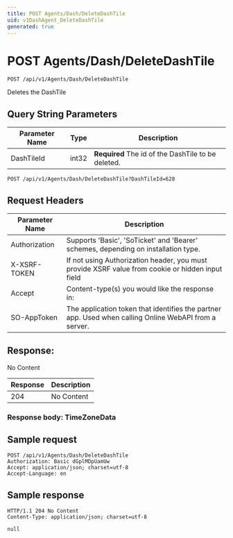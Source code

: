 ```yaml
---
title: POST Agents/Dash/DeleteDashTile
uid: v1DashAgent_DeleteDashTile
generated: true
---
```


# POST Agents/Dash/DeleteDashTile

```http
POST /api/v1/Agents/Dash/DeleteDashTile
```

Deletes the DashTile







## Query String Parameters

| Parameter Name | Type |  Description |
|----------------|------|--------------|
| DashTileId | int32 | **Required** The id of the DashTile to be deleted. |

```http
POST /api/v1/Agents/Dash/DeleteDashTile?DashTileId=628
```


## Request Headers

| Parameter Name | Description |
|----------------|-------------|
| Authorization  | Supports 'Basic', 'SoTicket' and 'Bearer' schemes, depending on installation type. |
| X-XSRF-TOKEN   | If not using Authorization header, you must provide XSRF value from cookie or hidden input field |
| Accept         | Content-type(s) you would like the response in:  |
| SO-AppToken | The application token that identifies the partner app. Used when calling Online WebAPI from a server. |


## Response:

No Content

| Response | Description |
|----------------|-------------|
| 204 | No Content |

### Response body: TimeZoneData


## Sample request

```http!
POST /api/v1/Agents/Dash/DeleteDashTile
Authorization: Basic dGplMDpUamUw
Accept: application/json; charset=utf-8
Accept-Language: en
```

## Sample response

```http_
HTTP/1.1 204 No Content
Content-Type: application/json; charset=utf-8

null
```